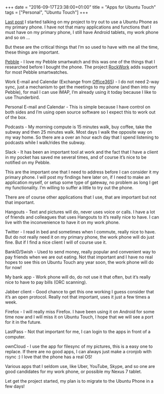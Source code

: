 +++
date = "2016-09-17T23:38:00+01:00"
title = "Apps for Ubuntu Touch"
tags = ["Personal", "Ubuntu Touch"]
+++

[Last post][1] I started talking on my project to try out to use a Ubuntu Phone as my primary phone. I have not that many applications and functions that I must have on my primary phone, I still have Android tablets, my work phone and so on ...

But these are the critical things that I’m so used to have with me all the time, these things are important.

[Pebble][2] - I love my Pebble smartwatch and this was one of the things that I researched before I bought the phone. The project [RockWork][3] adds support for most Pebble smartwatches.

Work E-mail and Calendar (Exchange from [Office365][4]) - I do not need 2-way sync, just a mechanism to get the meetings to my phone (and then into my Pebble), for mail I can use IMAP, I’m already using it today because I like to use Thunderbird.

Personal E-mail and Calendar - This is simple because I have control on both sides and I’m using open source software so I expect this to work out of the box.

Podcasts - My morning compute is 15 minutes walk, buy coffee, take the subway and then 25 minutes walk. Most days I walk the opposite way on my way home. So there are a over an hour each day that I spend listening to podcasts while I walk/rides the subway.

Slack - It has been an important tool at work and the fact that I have a client in my pocket has saved me several times, and of course it’s nice to be notified on my Pebble.

This are the important one that I need to address before I can consider it my primary phone. I will post my findings here later on, if I need to make an application myself, or setup some type of gateway, no problem as long I get my functionality. I’m willing to suffer a little to try out the phone.

There are of course other applications that I use, that are important but not that important.

Hangouts - Text and pictures will do, never uses voice or calls. I have a lot of friends and colleagues that uses Hangouts to it’s really nice to have. I can live with the inconvenience to have it on my work phone.

Twitter - I read in bed and sometimes when I commute, really nice to have. But do not really need it on my primary phone, the work phone will do just fine. But if I find a nice client I will of course use it.

BankID/Swish - Used to send money, really popular and convenient way to pay friends when we are out eating. Not that important and I have no real hopes to see this on Ubuntu Touch any year soon, the work phone will do for now!

My bank app - Work phone will do, do not use it that often, but it’s really nice to have to pay bills (ORC scanning).

Jabber client - Good chance to get this one working I guess consider that it’s an open protocol. Really not that important, uses it just a few times a week.

Firefox - I will really miss Firefox. I have been using it on Android for some time now and I will miss it on Ubuntu Touch, I hope that we will see a port for it in the future.

LastPass - Not that important for me, I can login to the apps in front of a computer.

ownCloud - I use the app for filesync of my pictures, this is a easy one to replace. If there are no good apps, I can always just make a cronjob with rsync :) I love that the phone has a real OS!

Various apps that I seldom use, like Uber, YouTube, Skype, and so one are good candidates for my work phone, or possible my Nexus 7 tablet.

Let get the project started, my plan is to migrate to the Ubuntu Phone in a few days!

[1]: http://nsg.cc/2016/09/17/meizu-pro-5/
[2]: https://www.pebble.com/
[3]: https://launchpad.net/rockwork
[4]: https://en.wikipedia.org/wiki/Office_365
